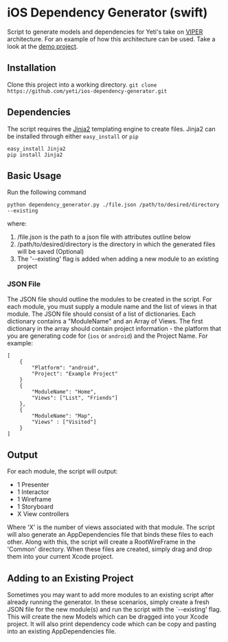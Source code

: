iOS Dependency Generator (swift)
========================

Script to generate models  and dependencies for Yeti's take on [VIPER](http://www.objc.io/issue-13/viper.html) architecture. For an example of how this architecture can be used. Take a look at the [demo project](https://github.com/yeti/searching-for-yeti-viper-demo).


## Installation
Clone this project into a working directory.
`git clone https://github.com/yeti/ios-dependency-generator.git`

## Dependencies
The script requires the [Jinja2](http://jinja.pocoo.org/docs/dev/intro/) templating engine to create files. Jinja2 can be installed through either `easy_install` or `pip`
```
easy_install Jinja2
pip install Jinja2
```

## Basic Usage
Run the following command
```
python dependency_generator.py ./file.json /path/to/desired/directory --existing
```
where:

1. /file.json is the path to a json file with attributes outline below
2. /path/to/desired/directory is the directory in which the generated files will be saved (Optional)
3.  The '--existing' flag is added when adding a new module to an existing project

### JSON File
The JSON file should outline the modules to be created in the script. For each module, you must supply a module name and the list of views in that module. The JSON file should 
consist of a list of dictionaries. Each dictionary contains a "ModuleName" and an Array of Views. 
The first dictionary in the array should contain project information - the platform that you are generating code for (`ios` or `android`) and the Project Name.
For example:
```
[
    {
        "Platform": "android",
        "Project": "Example Project"
    }
    {
        "ModuleName": "Home", 
        "Views": ["List", "Friends"]
    },
    {   
        "ModuleName": "Map", 
        "Views" : ["Visited"]
    }
]

```
## Output
For each module, the script will output:
- 1 Presenter
- 1 Interactor
- 1 Wireframe
- 1 Storyboard
- X View controllers

Where 'X' is the number of views associated with that module.
The script will also generate an AppDependencies file that binds these files to each other.
Along with this, the script will create a RootWireFrame in the 'Common' directory.
When these files are created, simply drag and drop them into your current Xcode project.

## Adding to an Existing Project
Sometimes you may want to add more modules to an existing script after already running the generator.
In these scenarios, simply create a fresh JSON file for the new module(s) and run the script with the `--existing' flag. This will create the new Models which can be dragged into your Xcode project. It will also print dependency code which can be copy and pasting into an existing AppDependencies file.


